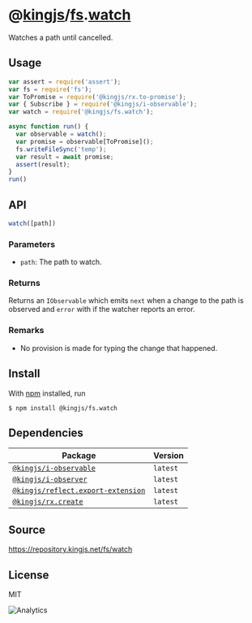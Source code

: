 # @[kingjs][@kingjs]/[fs][ns0].[watch][ns1]
Watches a path until cancelled.
## Usage
```js
var assert = require('assert');
var fs = require('fs');
var ToPromise = require('@kingjs/rx.to-promise');
var { Subscribe } = require('@kingjs/i-observable');
var watch = require('@kingjs/fs.watch');

async function run() {
  var observable = watch();
  var promise = observable[ToPromise]();
  fs.writeFileSync('temp');
  var result = await promise;
  assert(result);
}
run()

```

## API
```ts
watch([path])
```

### Parameters
- `path`: The path to watch.
### Returns
Returns an `IObservable` which emits `next` when a change to the path is observed and `error` with if the watcher reports an error.
### Remarks
 - No provision is made for typing the change that happened.

## Install
With [npm](https://npmjs.org/) installed, run
```
$ npm install @kingjs/fs.watch
```
## Dependencies
|Package|Version|
|---|---|
|[`@kingjs/i-observable`](https://www.npmjs.com/package/@kingjs/i-observable)|`latest`|
|[`@kingjs/i-observer`](https://www.npmjs.com/package/@kingjs/i-observer)|`latest`|
|[`@kingjs/reflect.export-extension`](https://www.npmjs.com/package/@kingjs/reflect.export-extension)|`latest`|
|[`@kingjs/rx.create`](https://www.npmjs.com/package/@kingjs/rx.create)|`latest`|
## Source
https://repository.kingjs.net/fs/watch
## License
MIT

![Analytics](https://analytics.kingjs.net/fs/watch)

[@kingjs]: https://www.npmjs.com/package/kingjs
[ns0]: https://www.npmjs.com/package/@kingjs/fs
[ns1]: https://www.npmjs.com/package/@kingjs/fs.watch
